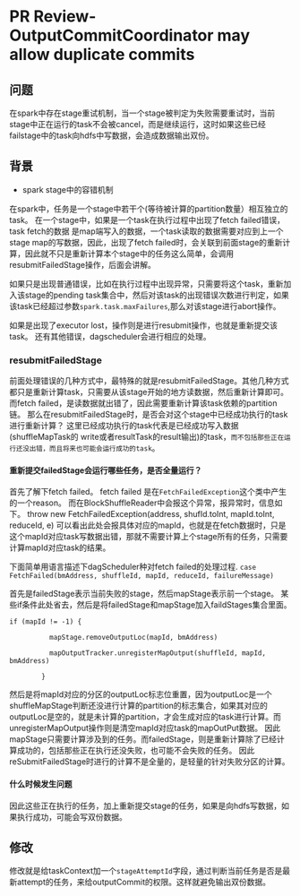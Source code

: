 # PR Review- OutputCommitCoordinator may allow duplicate commits

## 问题

在spark中存在stage重试机制，当一个stage被判定为失败需要重试时，当前stage中正在运行的task不会被cancel，而是继续运行，这时如果这些已经failstage中的task向hdfs中写数据，会造成数据输出双份。

## 背景

- spark stage中的容错机制

在spark中，任务是一个stage中若干个(等待被计算的partition数量）相互独立的task。 在一个stage中，如果是一个task在执行过程中出现了fetch failed错误，task fetch的数据 是map端写入的数据，一个task读取的数据需要对应到上一个stage map的写数据，因此，出现了fetch failed时，会关联到前面stage的重新计算，因此就不只是重新计算本个stage中的任务这么简单，会调用resubmitFailedStage操作，后面会讲解。

如果只是出现普通错误，比如在执行过程中出现异常，只需要将这个task，重新加入该stage的pending task集合中，然后对该task的出现错误次数进行判定，如果该task已经超过参数`spark.task.maxFailures`,那么对该stage进行abort操作。

如果是出现了executor lost，操作则是进行resubmit操作，也就是重新提交该task。 还有其他错误，dagscheduler会进行相应的处理。

### resubmitFailedStage

前面处理错误的几种方式中，最特殊的就是resubmitFailedStage。其他几种方式都只是重新计算task，只需要从该stage开始的地方读数据，然后重新计算即可。 而fetch failed，是读数据就出错了，因此需要重新计算该task依赖的partition链。 那么在resubmitFailedStage时，是否会对这个stage中已经成功执行的task进行重新计算？ 这里已经成功执行的task代表是已经成功写入数据(shuffleMapTask的 write或者resultTask的result输出)的task，`而不包括那些正在运行还没出错，而且将来也可能会运行成功的task`。

#### 重新提交failedStage会运行哪些任务，是否全量运行？

首先了解下fetch failed。 fetch failed 是在`FetchFailedException`这个类中产生的一个reason。 而在BlockShuffleReader中会报这个异常，报异常时，信息如下。 throw new FetchFailedException(address, shufId.toInt, mapId.toInt, reduceId, e) 可以看出此处会报具体对应的mapId，也就是在fetch数据时，只是这个mapId对应task写数据出错，那就不需要计算上个stage所有的任务，只需要计算mapId对应task的结果。

下面简单用语言描述下dagScheduler种对fetch failed的处理过程. `case FetchFailed(bmAddress, shuffleId, mapId, reduceId, failureMessage)`

首先是failedStage表示当前失败的stage，然后mapStage表示前一个stage。 某些if条件此处省去，然后是将failedStage和mapStage加入faildStages集合里面。

```
if (mapId != -1) {

          mapStage.removeOutputLoc(mapId, bmAddress)

          mapOutputTracker.unregisterMapOutput(shuffleId, mapId, bmAddress)

        }
```

然后是将mapId对应的分区的outputLoc标志位重置，因为outputLoc是一个shuffleMapStage判断还没进行计算的partition的标志集合，如果其对应的outputLoc是空的，就是未计算的partition，才会生成对应的task进行计算。而unregisterMapOutput操作则是清空mapId对应task的mapOutPut数据。 因此mapStage只需要计算涉及到的任务。而failedStage，则是重新计算除了已经计算成功的，包括那些正在执行还没失败，也可能不会失败的任务。 因此reSubmitFailedStage时进行的计算不是全量的，是轻量的针对失败分区的计算。

#### 什么时候发生问题

因此这些正在执行的任务，加上重新提交stage的任务，如果是向hdfs写数据，如果执行成功，可能会写双份数据。

## 修改

修改就是给taskContext加一个`stageAttemptId`字段，通过判断当前任务是否是最新attempt的任务，来给outputCommit的权限。这样就避免输出双份数据。